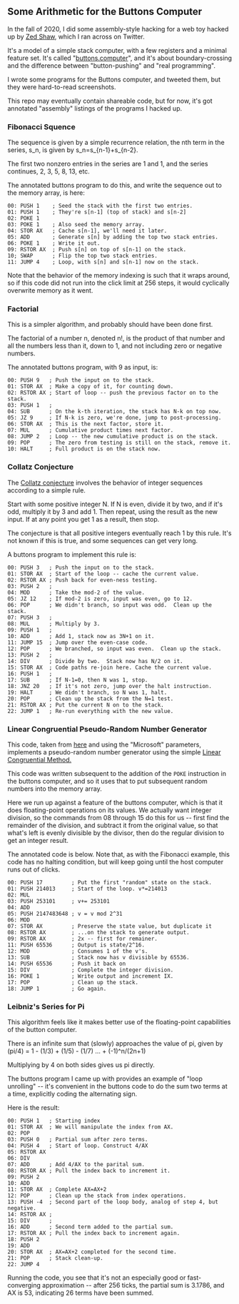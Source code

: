 ## Some Arithmetic for the Buttons Computer

In the fall of 2020, I did some assembly-style hacking
for a web toy hacked up by [Zed Shaw](https://twitter.com/lzsthw),
which I ran across on Twitter.

It's a model of a simple stack computer, with a few
registers and a minimal feature set.  It's called
"[buttons.computer](https://buttons.computer)", and it's about
boundary-crossing and the difference between "button-pushing"
and "real programming".

I wrote some programs for the Buttons computer, and
tweeted them, but they were hard-to-read screenshots.

This repo may eventually contain shareable code, but for now,
it's got annotated "assembly" listings of the programs
I hacked up.

### Fibonacci Squence

The sequence is given by a simple recurrence relation, the nth
term in the series, s_n, is given by s_n=s_{n-1}+s_{n-2}.

The first two nonzero entries in the series are 1 and 1, and the 
series continues, 2, 3, 5, 8, 13, etc.

The annotated buttons program to do this, and write the
sequence out to the memory array, is here:

    00: PUSH 1    ; Seed the stack with the first two entries.
    01: PUSH 1    ; They're s[n-1] (top of stack) and s[n-2]
    02: POKE 1
    03: POKE 1    ; Also seed the memory array.
    04: STOR AX   ; Cache s[n-1], we'll need it later.
    05: ADD       ; Generate s[n] by adding the top two stack entries.
    06: POKE 1    ; Write it out.
    09: RSTOR AX  ; Push s[n] on top of s[n-1] on the stack.
    10; SWAP      ; Flip the top two stack entries.
    11: JUMP 4    ; Loop, with s[n] and s[n-1] now on the stack.

Note that the behavior of the memory indexing is such
that it wraps around, so if this code did not run into
the click limit at 256 steps, it would cyclically
overwrite memory as it went.

### Factorial 

This is a simpler algorithm, and probably should have been
done first.  

The factorial of a number n, denoted n!, is the product of
that number and all the numbers less than it, down to 1, and
not including zero or negative numbers.

The annotated buttons program, with 9 as input, is:
 
    00: PUSH 9   ; Push the input on to the stack.
    01: STOR AX  ; Make a copy of it, for counting down.
    02: RSTOR AX ; Start of loop -- push the previous factor on to the stack.
    03: PUSH 1   ; 
    04: SUB      ; On the k-th iteration, the stack has N-k on top now.
    05: JZ 9     ; If N-k is zero, we're done, jump to post-processing.
    06: STOR AX  ; This is the next factor, store it.
    07: MUL      ; Cumulative product times next factor.
    08: JUMP 2   ; Loop -- the new cumulative product is on the stack.
    09: POP      ; The zero from testing is still on the stack, remove it.
    10: HALT     ; Full product is on the stack now.


### Collatz Conjecture

The [Collatz conjecture](https://en.wikipedia.org/wiki/Collatz_conjecture)
involves the behavior of integer sequences according to a simple rule. 

Start with some positive integer N.  If N is even, divide it by 
two, and if it's odd, multiply it by 3 and add 1. Then repeat, 
using the result as the new input.  If at any point you get 
1 as a result, then stop.

The conjecture is that all positive integers eventually reach 1
by this rule.  It's not known if this is true, and some 
sequences can get very long.

A buttons program to implement this rule is:

    00: PUSH 3   ; Push the input on to the stack.
    01: STOR AX  ; Start of the loop -- cache the current value.
    02: RSTOR AX ; Push back for even-ness testing.
    03: PUSH 2   ; 
    04: MOD      ; Take the mod-2 of the value.
    05: JZ 12    ; If mod-2 is zero, input was even, go to 12.
    06: POP      ; We didn't branch, so input was odd.  Clean up the stack.
    07: PUSH 3   ; 
    08: MUL      ; Multiply by 3.
    09: PUSH 1   ; 
    10: ADD      ; Add 1, stack now as 3N+1 on it.
    11: JUMP 15  ; Jump over the even-case code.
    12: POP      ; We branched, so input was even.  Clean up the stack.
    13: PUSH 2   ; 
    14: DIV      ; Divide by two.  Stack now has N/2 on it.
    15: STOR AX  ; Code paths re-join here. Cache the current value.
    16: PUSH 1   ; 
    17: SUB      ; If N-1=0, then N was 1, stop.
    18: JNZ 20   ; If it's not zero, jump over the halt instruction.
    19: HALT     ; We didn't branch, so N was 1, halt.
    20: POP      ; Clean up the stack from the N=1 test.
    21: RSTOR AX ; Put the current N on to the stack.
    22: JUMP 1   ; Re-run everything with the new value.

### Linear Congruential Pseudo-Random Number Generator

This code, taken from [here](https://rosettacode.org/wiki/Linear_congruential_generator)
and using the "Microsoft" parameters, implements a pseudo-random
number generator using the simple 
[Linear Congruential Method.](https://mathworld.wolfram.com/LinearCongruenceMethod.html)

This code was written subsequent to the addition of the `POKE`
instruction in the buttons computer, and so it uses that to
put subsequent random numbers into the memory array.

Here we run up against a feature of the buttons computer, which
is that it does floating-point operations on its values. We actually
want integer division, so the commands from 08 through 15 do this
for us -- first find the remainder of the division, and subtract
it from the original value, so that what's left is evenly divisible
by the divisor, then do the regular division to get an integer 
result.

The annotated code is below.  Note that, as with the Fibonacci
example, this code has no halting condition, but will keep
going until the host computer runs out of clicks.

    00: PUSH 17         ; Put the first "random" state on the stack. 
    01: PUSH 214013     ; Start of the loop. v*=214013
    02: MUL
    03: PUSH 253101     ; v+= 253101
    04: ADD
    05: PUSH 2147483648 ; v = v mod 2^31
    06: MOD
    07: STOR AX         ; Preserve the state value, but duplicate it
    08: RSTOR AX        ; ...on the stack to generate output.
    09: RSTOR AX        ; 2x -- first for remainer.
    11: PUSH 65536      ; Output is state/2^16.
    12: MOD             ; Consumes 1 of the v's. 
    13: SUB             ; Stack now has v divisible by 65536.
    14: PUSH 65536      ; Push it back on
    15: DIV             ; Complete the integer division.
    16: POKE 1          ; Write output and increment IX.
    17: POP             ; Clean up the stack.
    18: JUMP 1          ; Go again.

### Leibniz's Series for Pi

This algorithm feels like it makes better use of the floating-point
capabilities of the button computer.

There is an infinite sum that (slowly) approaches the value of pi,
given by (pi/4) = 1 - (1/3) + (1/5) - (1/7) ... + (-1)^n/(2n+1)

Multiplying by 4 on both sides gives us pi directly.

The buttons program I came up with provides an example of 
"loop unrolling" -- it's convenient in the buttons code to do 
the sum two terms at a time, explicitly coding the alternating 
sign.

Here is the result:

    00: PUSH 1   ; Starting index
    01: STOR AX  ; We will manipulate the index from AX.
    02: POP 
    03: PUSH 0   ; Partial sum after zero terms.
    04: PUSH 4   ; Start of loop. Construct 4/AX
    05: RSTOR AX
    06: DIV      
    07: ADD      ; Add 4/AX to the parital sum.
    08: RSTOR AX ; Pull the index back to increment it.
    09: PUSH 2 
    10: ADD
    11: STOR AX  ; Complete AX=AX+2
    12: POP      ; Clean up the stack from index operations.
    13: PUSH -4  ; Second part of the loop body, analog of step 4, but negative.
    14: RSTOR AX ;
    15: DIV      ;
    16: ADD      ; Second term added to the partial sum.
    17: RSTOR AX ; Pull the index back to increment again.
    18: PUSH 2
    19: ADD
    20: STOR AX  ; AX=AX+2 completed for the second time.
    21: POP      ; Stack clean-up.
    22: JUMP 4

Running the code, you see that it's not an especially good 
or fast-converging approximation -- after 256 ticks, the partial 
sum is 3.1786, and AX is 53, indicating 26 terms have been 
summed.
